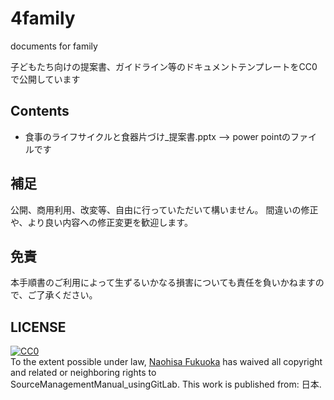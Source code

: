 # 4family
documents for family

子どもたち向けの提案書、ガイドライン等のドキュメントテンプレートをCC0で公開しています

## Contents
* 食事のライフサイクルと食器片づけ_提案書.pptx   --> power pointのファイルです

## 補足
公開、商用利用、改変等、自由に行っていただいて構いません。
間違いの修正や、より良い内容への修正変更を歓迎します。

## 免責
本手順書のご利用によって生ずるいかなる損害についても責任を負いかねますので、ご了承ください。

## LICENSE
<p xmlns:dct="http://purl.org/dc/terms/" xmlns:vcard="http://www.w3.org/2001/vcard-rdf/3.0#">
  <a rel="license"
     href="http://creativecommons.org/publicdomain/zero/1.0/">
    <img src="https://licensebuttons.net/p/zero/1.0/88x31.png" style="border-style: none;" alt="CC0" />
  </a>
  <br />
  To the extent possible under law,
  <a rel="dct:publisher"
     href="https://qiita.com/nfukuoka">
    <span property="dct:title">Naohisa Fukuoka</span></a>
  has waived all copyright and related or neighboring rights to
  <span property="dct:title">SourceManagementManual_usingGitLab</span>.
This work is published from:
<span property="vcard:Country" datatype="dct:ISO3166"
      content="JP" about="https://gitlab.com/fknaopen/doc_scm_gitlab">
  日本</span>.
</p>
